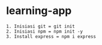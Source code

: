 # learning-app

    1. Inisiasi git = git init
    2. Inisiasi npm = npm init -y
    3. Install express = npm i express

